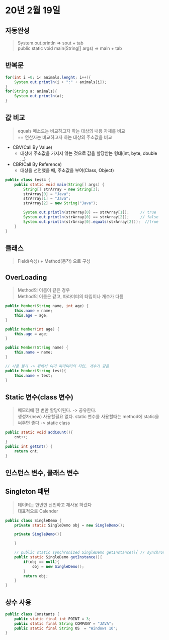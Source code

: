 # 20년 2월 19일

## 자동완성
> System.out.println => sout + tab        
>  public static void main(String[] args) => main + tab

## 반복문

```java
for(int i =0; i< animals.lenght; i++){
    System.out.println(i + ":" + animals[i]);
}
for(String a: animals){
    System.out.println(a);
}

````

## 값 비교
> equals 메소드는 비교하고자 하는 대상의 내용 자체를 비교        
> == 연산자는 비교하고자 하는 대상의 주소값을 비교

+ CBV(Call By Value) 
    + 대상에 주소값을 가지지 않는 것으로 값을 할당받는 형태(int, byte, double ...)
+ CBR(Call By Reference)
    + 대상을 선언했을 때, 주소값을 부여(Class, Object)

```java
public class test4 {
    public static void main(String[] args) {
        String[] strArray = new String[3];
        strArray[0] = "Java";
        strArray[1] = "Java";
        strArray[2] = new String("Java");

        System.out.println(strArray[0] == strArray[1]);     // true
        System.out.println(strArray[0] == strArray[2]);     // false
        System.out.println(strArray[0].equals(strArray[2]));  //true
    }
}
```

## 클래스
> Field(속성) + Method(동작) 으로 구성

## OverLoading
> Method의 이름이 같은 경우     
> Method의 이름은 같고, 파라미터의 타입이나 개수가 다름

```java
public Member(String name, int age) {
    this.name = name;
    this.age = age;
}

public Member(int age) {
    this.age = age;
}

public Member(String name) {
    this.name = name;
}

// 사용 불가 -> 위에서 이미 파라미터의 타입, 개수가 같음
public Member(String test){
    this.name = test;
}
```

## Static 변수(class 변수)
> 메모리에 한 번만 할당이된다. -> 공유한다.     
> 생성자(new) 사용할필요 없다.
> static 변수를 사용할때는 method에 static을 써주면 좋다 -> static class

```java
public static void addCount(){
    cnt++;
}
public int getCnt() {
    return cnt;
}
```

## 인스턴스 변수, 클래스 변수

## Singleton 패턴
> 데이터는 한번만 선언하고 재사용 하겠다    
> 대표적으로 Calender
```java
public class SingleDemo {
    private static SingleDemo obj = new SingleDemo();

    private SingleDemo(){

    }

    // public static synchronized SingleDemo getInstance(){ // synchronized -> 동기화
    public static SingleDemo getInstance(){
        if(obj == null){
            obj = new SingleDemo();
        }
        return obj;
    }
}
```

## 상수 사용

```java
public class Constants {
    public static final int POINT = 3;
    public static final String COMPANY = "JAVA";
    public static final String OS  = "Windows 10";
}
```